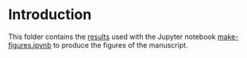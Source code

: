 # Introduction

This folder contains the [results](https://github.com/JackMurdochMoore/power-law/tree/main/reproduce-paper/results) used with the Jupyter notebook [make-figures.ipynb](https://github.com/JackMurdochMoore/power-law/blob/main/reproduce-paper/make-figures.ipynb) to produce the figures of the manuscript. 
